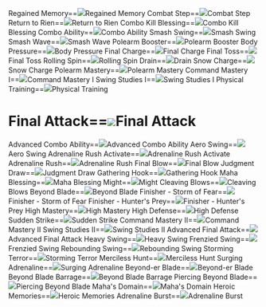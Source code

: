Regained Memory==<img src="upload/mxd/Aran/Skill_Regained_Memory.png"/>Regained Memory
Combat Step==<img src="upload/mxd/Aran/Skill_Combat_Step.png"/>Combat Step
Return to Rien==<img src="upload/mxd/Aran/Skill_Return_to_Rien.png"/>Return to Rien
Combo Kill Blessing==<img src="upload/mxd/Aran/Skill_Combo_Kill_Blessing.png"/>Combo Kill Blessing
Combo Ability==<img src="upload/mxd/Aran/Skill_Combo_Ability.png"/>Combo Ability
Smash Swing==<img src="upload/mxd/Aran/Skill_Smash_Swing.png"/>Smash Swing
Smash Wave==<img src="upload/mxd/Aran/Skill_Smash_Wave.png"/>Smash Wave
Polearm Booster==<img src="upload/mxd/Aran/Skill_Polearm_Booster.png"/>Polearm Booster
Body Pressure==<img src="upload/mxd/Aran/Skill_Body_Pressure.png"/>Body Pressure
Final Charge==<img src="upload/mxd/Aran/Skill_Final_Charge.png"/>Final Charge
Final Toss==<img src="upload/mxd/Aran/Skill_Final_Toss.png"/>Final Toss
Rolling Spin==<img src="upload/mxd/Aran/Skill_Rolling_Spin.png"/>Rolling Spin
Drain==<img src="upload/mxd/Aran/Skill_Drain.png"/>Drain
Snow Charge==<img src="upload/mxd/Aran/Skill_Snow_Charge.png"/>Snow Charge
Polearm Mastery==<img src="upload/mxd/Aran/Skill_Polearm_Mastery.png"/>Polearm Mastery
Command Mastery I==<img src="upload/mxd/Aran/Skill_Command_Mastery_I.png"/>Command Mastery I
Swing Studies I==<img src="upload/mxd/Aran/Skill_Swing_Studies_I.png"/>Swing Studies I
Physical Training==<img src="upload/mxd/Aran/Skill_Physical_Training.png"/>Physical Training
# Final Attack==<img src="upload/mxd/Aran/Skill_Final_Attack.png"/>Final Attack
Advanced Combo Ability==<img src="upload/mxd/Aran/Skill_Advanced_Combo_Ability.png"/>Advanced Combo Ability
Aero Swing==<img src="upload/mxd/Aran/Skill_Aero_Swing.png"/>Aero Swing
Adrenaline Rush Activate==<img src="upload/mxd/Aran/Skill_Adrenaline_Rush_Activate.png"/>Adrenaline Rush Activate
Adrenaline Rush==<img src="upload/mxd/Aran/Skill_Adrenaline_Rush.png"/>Adrenaline Rush
Final Blow==<img src="upload/mxd/Aran/Skill_Final_Blow.png"/>Final Blow
Judgment Draw==<img src="upload/mxd/Aran/Skill_Judgment_Draw_(Aran).png"/>Judgment Draw
Gathering Hook==<img src="upload/mxd/Aran/Skill_Gathering_Hook.png"/>Gathering Hook
Maha Blessing==<img src="upload/mxd/Aran/Skill_Maha_Blessing.png"/>Maha Blessing
Might==<img src="upload/mxd/Aran/Skill_Might.png"/>Might
Cleaving Blows==<img src="upload/mxd/Aran/Skill_Cleaving_Blows.png"/>Cleaving Blows
Beyond Blade==<img src="upload/mxd/Aran/Skill_Beyond_Blade.png"/>Beyond Blade
Finisher \- Storm of Fear==<img src="upload/mxd/Aran/Skill_Finisher_-_Storm_of_Fear.png"/>Finisher - Storm of Fear
Finisher \- Hunter's Prey==<img src="upload/mxd/Aran/Skill Finisher -_Hunter's_Prey.png"/>Finisher - Hunter's Prey
High Mastery==<img src="upload/mxd/Aran/Skill_High_Mastery.png"/>High Mastery
High Defense==<img src="upload/mxd/Aran/Skill_High_Defense.png"/>High Defense
Sudden Strike==<img src="upload/mxd/Aran/Skill_Sudden_Strike_(Aran).png"/>Sudden Strike
Command Mastery II==<img src="upload/mxd/Aran/Skill_Command_Mastery_II.png"/>Command Mastery II
Swing Studies II==<img src="upload/mxd/Aran/Skill_Swing_Studies_II.png"/>Swing Studies II
Advanced Final Attack==<img src="upload/mxd/Aran/Skill_Advanced_Final_Attack.png"/>Advanced Final Attack
Heavy Swing==<img src="upload/mxd/Aran/Skill_Heavy_Swing.png"/>Heavy Swing
Frenzied Swing==<img src="upload/mxd/Aran/Skill_Frenzied_Swing.png"/>Frenzied Swing
Rebounding Swing==<img src="upload/mxd/Aran/Skill_Rebounding_Swing.png"/>Rebounding Swing
Storming Terror==<img src="upload/mxd/Aran/Skill_Storming_Terror.png"/>Storming Terror
Merciless Hunt==<img src="upload/mxd/Aran/Skill_Merciless_Hunt.png"/>Merciless Hunt
Surging Adrenaline==<img src="upload/mxd/Aran/Skill_Surging_Adrenaline.png"/>Surging Adrenaline
Beyond\-er Blade==<img src="upload/mxd/Aran/Skill_Beyond-er_Blade.png"/>Beyond-er Blade
Beyond Blade Barrage==<img src="upload/mxd/Aran/Skill_Beyond_Blade_Barrage.png"/>Beyond Blade Barrage
Piercing Beyond Blade==<img src="upload/mxd/Aran/Skill_Piercing_Beyond_Blade.png"/>Piercing Beyond Blade
Maha's Domain==<img src="upload/mxd/Aran/Skill_Maha's_Domain.png"/>Maha's Domain
Heroic Memories==<img src="upload/mxd/Aran/Skill_Heroic_Memories_(Aran).png"/>Heroic Memories
Adrenaline Burst==<img src="upload/mxd/Aran/Skill_Adrenaline_Burst.png"/>Adrenaline Burst
